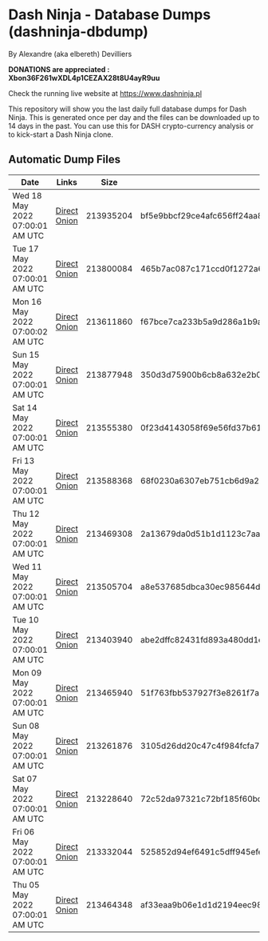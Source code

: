# Dash Ninja - Database Dumps (dashninja-dbdump)
By Alexandre (aka elbereth) Devilliers

**DONATIONS are appreciated : Xbon36F261wXDL4p1CEZAX28t8U4ayR9uu**

Check the running live website at https://www.dashninja.pl

This repository will show you the last daily full database dumps for Dash Ninja. This is generated once per day and the files can be downloaded up to 14 days in the past.
You can use this for DASH crypto-currency analysis or to kick-start a Dash Ninja clone.


## Automatic Dump Files
| Date | Links | Size | SHA256 |
|--|--|--|--|
| Wed 18 May 2022 07:00:01 AM UTC | [Direct](https://oshi.at/jpWY) [Onion](http://5ety7tpkim5me6eszuwcje7bmy25pbtrjtue7zkqqgziljwqy3rrikqd.onion/jpWY) | 213935204 | bf5e9bbcf29ce4afc656ff24aa84997d4e793733c303efc55e529392f8daa4e4 | 
| Tue 17 May 2022 07:00:01 AM UTC | [Direct](https://oshi.at/rbMA) [Onion](http://5ety7tpkim5me6eszuwcje7bmy25pbtrjtue7zkqqgziljwqy3rrikqd.onion/rbMA) | 213800084 | 465b7ac087c171ccd0f1272a6eec826963f50b743f2bde9cdb9076741cb5d6c2 | 
| Mon 16 May 2022 07:00:02 AM UTC | [Direct](https://oshi.at/SjCK) [Onion](http://5ety7tpkim5me6eszuwcje7bmy25pbtrjtue7zkqqgziljwqy3rrikqd.onion/SjCK) | 213611860 | f67bce7ca233b5a9d286a1b9a54596b1d3fdfc24315fb659c2c22a85ec6bf79a | 
| Sun 15 May 2022 07:00:01 AM UTC | [Direct](https://oshi.at/AiTG) [Onion](http://5ety7tpkim5me6eszuwcje7bmy25pbtrjtue7zkqqgziljwqy3rrikqd.onion/AiTG) | 213877948 | 350d3d75900b6cb8a632e2b0734bf72f68a7c12a60b32426aca65a09a4e50940 | 
| Sat 14 May 2022 07:00:01 AM UTC | [Direct](https://oshi.at/UHGJ) [Onion](http://5ety7tpkim5me6eszuwcje7bmy25pbtrjtue7zkqqgziljwqy3rrikqd.onion/UHGJ) | 213555380 | 0f23d4143058f69e56fd37b61c6131d4d26e6c9a90057d9099a6fd34b8971ff6 | 
| Fri 13 May 2022 07:00:01 AM UTC | [Direct](https://oshi.at/TzZe) [Onion](http://5ety7tpkim5me6eszuwcje7bmy25pbtrjtue7zkqqgziljwqy3rrikqd.onion/TzZe) | 213588368 | 68f0230a6307eb751cb6d9a274852a9dd0620ff1ded420244a5a333df4b3a1c8 | 
| Thu 12 May 2022 07:00:01 AM UTC | [Direct](https://oshi.at/UBKS) [Onion](http://5ety7tpkim5me6eszuwcje7bmy25pbtrjtue7zkqqgziljwqy3rrikqd.onion/UBKS) | 213469308 | 2a13679da0d51b1d1123c7aaf3d7a92d3edcea02d0ae7067b5802362e522fc49 | 
| Wed 11 May 2022 07:00:01 AM UTC | [Direct](https://oshi.at/gush) [Onion](http://5ety7tpkim5me6eszuwcje7bmy25pbtrjtue7zkqqgziljwqy3rrikqd.onion/gush) | 213505704 | a8e537685dbca30ec985644dec5e76a9ce613b5c9a5dffeee610af45d3e193e6 | 
| Tue 10 May 2022 07:00:01 AM UTC | [Direct](https://oshi.at/CGHg) [Onion](http://5ety7tpkim5me6eszuwcje7bmy25pbtrjtue7zkqqgziljwqy3rrikqd.onion/CGHg) | 213403940 | abe2dffc82431fd893a480dd1e2ef79eb03ba4860d7e21c15d425206a555111e | 
| Mon 09 May 2022 07:00:01 AM UTC | [Direct](https://oshi.at/UCeA) [Onion](http://5ety7tpkim5me6eszuwcje7bmy25pbtrjtue7zkqqgziljwqy3rrikqd.onion/UCeA) | 213465940 | 51f763fbb537927f3e8261f7a0663b1a275321ac54aae1251378e2bec3357953 | 
| Sun 08 May 2022 07:00:01 AM UTC | [Direct](https://oshi.at/gjwR) [Onion](http://5ety7tpkim5me6eszuwcje7bmy25pbtrjtue7zkqqgziljwqy3rrikqd.onion/gjwR) | 213261876 | 3105d26dd20c47c4f984fcfa7182303bd5464ac8696eb81ca0694b84b05babe9 | 
| Sat 07 May 2022 07:00:01 AM UTC | [Direct](https://oshi.at/Tuih) [Onion](http://5ety7tpkim5me6eszuwcje7bmy25pbtrjtue7zkqqgziljwqy3rrikqd.onion/Tuih) | 213228640 | 72c52da97321c72bf185f60bd2e02d0d0e869d37e1427945663916790f7a9db3 | 
| Fri 06 May 2022 07:00:01 AM UTC | [Direct](https://oshi.at/HJQU) [Onion](http://5ety7tpkim5me6eszuwcje7bmy25pbtrjtue7zkqqgziljwqy3rrikqd.onion/HJQU) | 213332044 | 525852d94ef6491c5dff945efe77107f14873678366d56659c96673d679ecc5a | 
| Thu 05 May 2022 07:00:01 AM UTC | [Direct](https://oshi.at/SUQm) [Onion](http://5ety7tpkim5me6eszuwcje7bmy25pbtrjtue7zkqqgziljwqy3rrikqd.onion/SUQm) | 213464348 | af33eaa9b06e1d1d2194eec98fc96abdb4f46de6134e4e402b5dc48cb4fc0b56 | 
